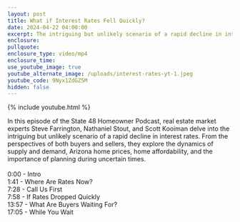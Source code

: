 ```yaml
---
layout: post
title: What if Interest Rates Fell Quickly?
date: 2024-04-22 04:00:00
excerpt: The intriguing but unlikely scenario of a rapid decline in interest rates.
enclosure:
pullquote:
enclosure_type: video/mp4
enclosure_time:
use_youtube_image: true
youtube_alternate_image: /uploads/interest-rates-yt-1.jpeg
youtube_code: 9Nyx1ZdGZ5M
hidden: false
---
```

{% include youtube.html %}

In this episode of the State 48 Homeowner Podcast, real estate market experts Steve Farrington, Nathaniel Stout, and Scott Kooiman delve into the intriguing but unlikely scenario of a rapid decline in interest rates. From the perspectives of both buyers and sellers, they explore the dynamics of supply and demand, Arizona home prices, home affordability, and the importance of planning during uncertain times.<br><br>0:00 - Intro<br>1:41 - Where Are Rates Now?<br>7:28 - Call Us First<br>7:58 - If Rates Dropped Quickly<br>13:57 - What Are Buyers Waiting For?<br>17:05 - While You Wait